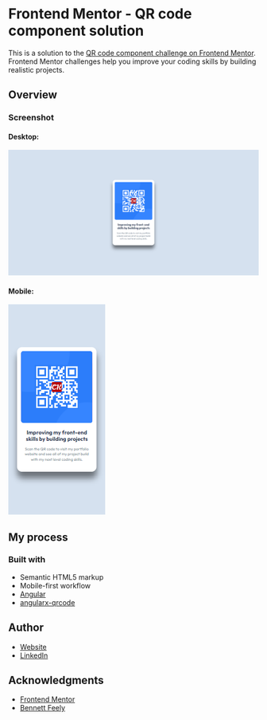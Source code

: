 # Frontend Mentor - QR code component solution

This is a solution to the [QR code component challenge on Frontend Mentor](https://www.frontendmentor.io/challenges/qr-code-component-iux_sIO_H). Frontend Mentor challenges help you improve your coding skills by building realistic projects.

## Overview

### Screenshot

#### Desktop:
![Desktop](src/assets/screenshot-desktop.png)

#### Mobile:
![Mobile](src/assets/screenshot-mobile.png)

## My process

### Built with

- Semantic HTML5 markup
- Mobile-first workflow
- [Angular](https://angular.dev/)
- [angularx-qrcode](https://www.npmjs.com/package/angularx-qrcode)

## Author

- [Website](https://www.ckarakoc.nl)
- [LinkedIn](https://www.linkedin.com/in/celal-karakoç/)


## Acknowledgments

- [Frontend Mentor](https://www.frontendmentor.io)
- [Bennett Feely](https://bennettfeely.com/clippy/)
